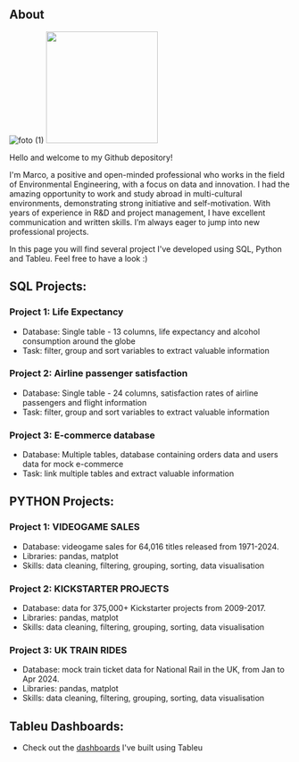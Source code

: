 ## About

![foto (1)](https://github.com/user-attachments/assets/83084f16-532c-478a-8eac-c7e448449adc)
<img src="[foto (1)](https://github.com/user-attachments/assets/83084f16-532c-478a-8eac-c7e448449adc)" width="200">

Hello and welcome to my Github depository!

I'm Marco, a positive and open-minded professional who works in the field of Environmental Engineering, with a focus on data and innovation. I had the amazing opportunity to work and study abroad in multi-cultural environments, demonstrating strong initiative and self-motivation. With years of experience in R&D and project management, I have excellent communication and written skills. I’m always eager to jump into new professional projects.

In this page you will find several project I've developed using SQL, Python and Tableu.
Feel free to have a look :)

## SQL Projects: 
### Project 1: Life Expectancy
- Database: Single table - 13 columns, life expectancy and alcohol consumption around the globe 
- Task: filter, group and sort variables to extract valuable information 

### Project 2: Airline passenger satisfaction
- Database: Single table - 24 columns, satisfaction rates of airline passengers and flight information
- Task: filter, group and sort variables to extract valuable information 

### Project 3: E-commerce database
- Database: Multiple tables, database containing orders data and users data for mock e-commerce
- Task: link multiple tables and extract valuable information 

  
## PYTHON Projects:
### Project 1: VIDEOGAME SALES
- Database: videogame sales for 64,016 titles released from 1971-2024.
- Libraries: pandas, matplot
- Skills: data cleaning, filtering, grouping, sorting, data visualisation

### Project 2: KICKSTARTER PROJECTS
- Database: data for 375,000+ Kickstarter projects from 2009-2017.
- Libraries: pandas, matplot
- Skills: data cleaning, filtering, grouping, sorting, data visualisation
  
### Project 3: UK TRAIN RIDES
- Database: mock train ticket data for National Rail in the UK, from Jan to Apr 2024.
- Libraries: pandas, matplot
- Skills: data cleaning, filtering, grouping, sorting, data visualisation

## Tableu Dashboards: 
- Check out the [dashboards](https://public.tableau.com/app/profile/marco.eulogi/vizzes) I've built using Tableu
